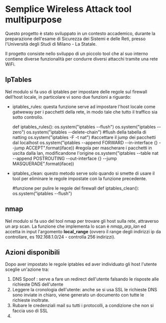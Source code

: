 # Semplice Wireless Attack tool multipurpose

Questo progetto è stato sviluppato in un contesto accademico, durante la preparazione dell'esame di Sicurezza dei Sistemi e delle Reti, presso l'Università degli Studi di Milano - La Statale.

Il progetto consiste nello sviluppo di un piccolo tool che al suo interno contiene diverse funzionalità per condurre diversi attacchi tramite una rete WiFi.

## IpTables
Nel modulo si fa uso di iptables per impostare delle regole sul firewall dell'host locale, in particolare vi sono due funzioni a riguardo:
* iptables_rules: questa funzione serve ad impostare l'host locale come gatweway per i pacchetti della rete, in modo tale che tutto il traffico sia sotto controllo.
    
    def iptables_rules():
    os.system("iptables --flush")
    os.system("iptables --zero")
    os.system("iptables --delete-chain")
    #flush della tabella di natting
    os.system("iptables -F -t nat")
    #accettare il jump dei pacchetti dal localhost
    os.system("iptables --append FORWARD --in-interface {} --jump ACCEPT".format(iface))
    #regola per mascherare i pacchetti in uscita dalla lan, modificandone l'origine
    os.system("iptables --table nat --append POSTROUTING --out-interface {} --jump MASQUERADE".format(iface))
    
* iptables_clean: questo metodo serve solo quando si smette di usare il tool per eliminare le regole impostate con la funzione precedente.

    #funzione per pulire le regole del firewall 
    def iptables_clean():                      
    os.system("iptables --flush")	
   
## nmap
Nel modulo si fa uso del tool nmap per trovare gli host sulla rete, attraverso un arp scan. La funzione che implementa lo scan è _nmap_arp_lan_ ed accetta in input l'argomento **local_range** (ovvero il range degli indirizzi ip da controllare, es 192.168.1.0/24 - controlla 256 indirizzi).

## Azioni disponibili

Dopo aver impostato le regole iptables ed aver individuato gli host l'utente sceglie un'azione tra:
1. DNS Spoof : serve a fare un redirect dell'utente falsando le risposte alle richieste DNS dell'utente
2. Leggere la cronologia dell'utente: anche se si usa SSL le richieste DNS sono inviate in chiaro, viene generato un documento con tutte le richieste inoltrate.
3. Rubare le credenziali mail su tutti i protocolli, a condizione che non si faccia uso di SSL
4. 


